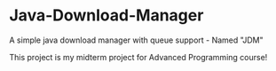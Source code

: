 # Java-Download-Manager
A simple java download manager with queue support - Named "JDM"

This project is my midterm project for Advanced Programming course!
